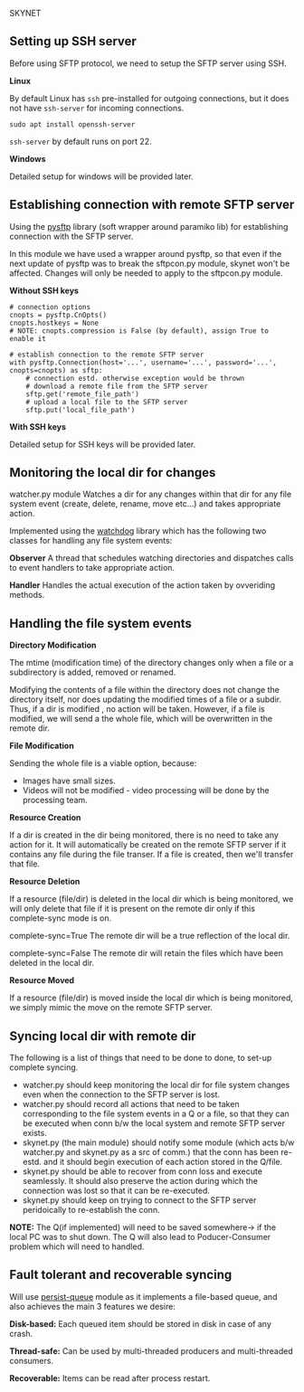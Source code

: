 SKYNET

## Setting up SSH server
Before using SFTP protocol, we need to setup the SFTP server using SSH.

**Linux**

By default Linux has `ssh` pre-installed for outgoing connections, but it does
not have `ssh-server` for incoming connections.

    sudo apt install openssh-server
`ssh-server` by default runs on port 22.

**Windows**

Detailed setup for windows will be provided later.

## Establishing connection with remote SFTP server

Using the [pysftp](http://pysftp.readthedocs.io/en/release_0.2.9/) library 
(soft wrapper around paramiko lib) for establishing connection with the SFTP 
server. 

In this module we have used a wrapper around pysftp, so that even if the next
update of pysftp was to break the sftpcon.py module, skynet won't be affected.
Changes will only be needed to apply to the sftpcon.py module.

**Without SSH keys**

    # connection options
    cnopts = pysftp.CnOpts()
    cnopts.hostkeys = None
    # NOTE: cnopts.compression is False (by default), assign True to enable it

    # establish connection to the remote SFTP server
    with pysftp.Connection(host='...', username='...', password='...', cnopts=cnopts) as sftp:
        # connection estd. otherwise exception would be thrown
        # download a remote file from the SFTP server
        sftp.get('remote_file_path')
        # upload a local file to the SFTP server
        sftp.put('local_file_path')


**With SSH keys**

Detailed setup for SSH keys will be provided later.

## Monitoring the local dir for changes

watcher.py module Watches a dir for any changes within that dir for any file 
system event (create, delete, rename, move etc...) and takes appropriate action.

Implemented using the [watchdog](https://pythonhosted.org/watchdog/) library
which has the following two classes for handling any file system events:

**Observer** A thread that schedules watching directories and dispatches
calls to event handlers to take appropriate action.

**Handler** Handles the actual execution of the action taken by ovveriding
methods.

## Handling the file system events

**Directory Modification**

The mtime (modification time) of the directory changes only when a file or a 
subdirectory is added, removed or renamed.

Modifying the contents of a file within the directory does not change the 
directory itself, nor does updating the modified times of a file or a subdir.
Thus, if a dir is modified , no action will be taken. However, if a file is 
modified, we will send a the whole file, which will be overwritten in the remote 
dir.

**File Modification**

Sending the whole file is a viable option, because:
+ Images have small sizes.
+ Videos will not be modified - video processing will be done by the processing
    team. 

**Resource Creation**

If a dir is created in the dir being monitored, there is no need to take any 
action for it. It will automatically be created on the remote SFTP server if it 
contains any file during the file transer. 
If a file is created, then we'll transfer that file.

**Resource Deletion**

If a resource (file/dir) is deleted in the local dir which is being monitored, we 
will only delete that file if it is present on the remote dir only if this complete-sync
mode is on.

complete-sync=True The remote dir will be a true reflection of the local dir.

complete-sync=False The remote dir will retain the files which have been deleted
in the local dir.

**Resource Moved**

If a resource (file/dir) is moved inside the local dir which is being monitored, we simply mimic the move on the remote SFTP server.


## Syncing local dir with remote dir

The following is a list of things that need to be done to done, to set-up complete
syncing.

+ watcher.py should keep monitoring the local dir for file system changes even when 
  the connection to the SFTP server is lost.
+ watcher.py should record all actions that need to be taken corresponding to the
  file system events in a Q or a file, so that they can be executed when conn b/w
  the local system and remote SFTP server exists.
+ skynet.py (the main module) should notify some module (which acts b/w watcher.py 
  and skynet.py as a src of comm.) that the conn has been re-estd. and it should
  begin execution of each action stored in the Q/file.
+ skynet.py should be able to recover from conn loss and execute seamlessly. It should
  also preserve the action during which the connection was lost so that it can be
  re-executed.
+ skynet.py should keep on trying to connect to the SFTP server peridoically to
  re-establish the conn.

**NOTE:** The Q(if implemented) will need to be saved somewhere-> if the local PC was
to shut down. The Q will also lead to Poducer-Consumer problem which will need to handled.

## Fault tolerant and recoverable syncing
Will use [persist-queue](https://pypi.org/project/persist-queue/) module as it implements
a file-based queue, and also achieves the main 3 features we desire:

**Disk-based:** Each queued item should be stored in disk in case of any crash.

**Thread-safe:** Can be used by multi-threaded producers and multi-threaded consumers.

**Recoverable:** Items can be read after process restart.
